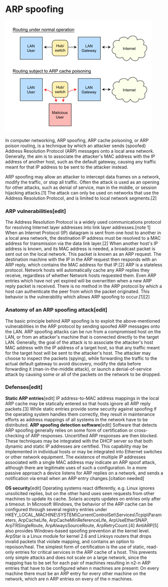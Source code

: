 # ARP spoofing

![](466px-ARP_Spoofing.svg.png)

In computer networking, ARP spoofing, ARP cache poisoning, or ARP poison routing, is a technique by which an attacker sends (spoofed) Address Resolution Protocol (ARP) messages onto a local area network. Generally, the aim is to associate the attacker's MAC address with the IP address of another host, such as the default gateway, causing any traffic meant for that IP address to be sent to the attacker instead.

ARP spoofing may allow an attacker to intercept data frames on a network, modify the traffic, or stop all traffic. Often the attack is used as an opening for other attacks, such as denial of service, man in the middle, or session hijacking attacks.[1]
The attack can only be used on networks that use the Address Resolution Protocol, and is limited to local network segments.[2]

### ARP vulnerabilities[edit]
The Address Resolution Protocol is a widely used communications protocol for resolving Internet layer addresses into link layer addresses.[note 1]
When an Internet Protocol (IP) datagram is sent from one host to another in a local area network, the destination IP address must be resolved to a MAC address for transmission via the data link layer.[2] When another host's IP address is known, and its MAC address is needed, a broadcast packet is sent out on the local network. This packet is known as an ARP request. The destination machine with the IP in the ARP request then responds with an ARP reply, which contains the MAC address for that IP.[2]
ARP is a stateless protocol. Network hosts will automatically cache any ARP replies they receive, regardless of whether Network hosts requested them. Even ARP entries which have not yet expired will be overwritten when a new ARP reply packet is received. There is no method in the ARP protocol by which a host can authenticate the peer from which the packet originated. This behavior is the vulnerability which allows ARP spoofing to occur.[1][2]

### Anatomy of an ARP spoofing attack[edit]
The basic principle behind ARP spoofing is to exploit the above-mentioned vulnerabilities in the ARP protocol by sending spoofed ARP messages onto the LAN. ARP spoofing attacks can be run from a compromised host on the LAN, or from an attacker's machine that is connected directly to the target LAN.
Generally, the goal of the attack is to associate the attacker's host MAC address with the IP address of a target host, so that any traffic meant for the target host will be sent to the attacker's host. The attacker may choose to inspect the packets (spying), while forwarding the traffic to the actual default gateway to avoid discovery, modify the data before forwarding it (man-in-the-middle attack), or launch a denial-of-service attack by causing some or all of the packets on the network to be dropped.

### Defenses[edit]
**Static ARP entries**[edit]
IP address-to-MAC address mappings in the local ARP cache may be statically entered so that hosts ignore all ARP reply packets.[3] While static entries provide some security against spoofing if the operating system handles them correctly, they result in maintenance efforts as address mappings of all systems in the network have to be distributed.
**ARP spoofing detection software**[edit]
Software that detects ARP spoofing generally relies on some form of certification or cross-checking of ARP responses. Uncertified ARP responses are then blocked. These techniques may be integrated with the DHCP server so that both dynamic and static IP addresses are certified. This capability may be implemented in individual hosts or may be integrated into Ethernet switches or other network equipment. The existence of multiple IP addresses associated with a single MAC address may indicate an ARP spoof attack, although there are legitimate uses of such a configuration. In a more passive approach a device listens for ARP replies on a network, and sends a notification via email when an ARP entry changes.[citation needed]

**OS security**[edit]
Operating systems react differently, e.g. Linux ignores unsolicited replies, but on the other hand uses seen requests from other machines to update its cache. Solaris accepts updates on entries only after a timeout. In Microsoft Windows, the behavior of the ARP cache can be configured through several registry entries under HKEY_LOCAL_MACHINE\SYSTEM\CurrentControlSet\Services\Tcpip\Parameters, ArpCacheLife, ArpCacheMinReferenceLife, ArpUseEtherSNAP, ArpTRSingleRoute, ArpAlwaysSourceRoute, ArpRetryCount.[4]
AntiARP[5] also provides Windows-based spoofing prevention at the kernel level. ArpStar is a Linux module for kernel 2.6 and Linksys routers that drops invalid packets that violate mapping, and contains an option to repoison/heal.
The simplest form of certification is the use of static, read-only entries for critical services in the ARP cache of a host. This prevents only simple attacks and does not scale on a large network, since the mapping has to be set for each pair of machines resulting in n2-n ARP entries that have to be configured when n machines are present: On every machine there must be an ARP entry for every other machine on the network, which are n ARP entries on every of the n machines.
